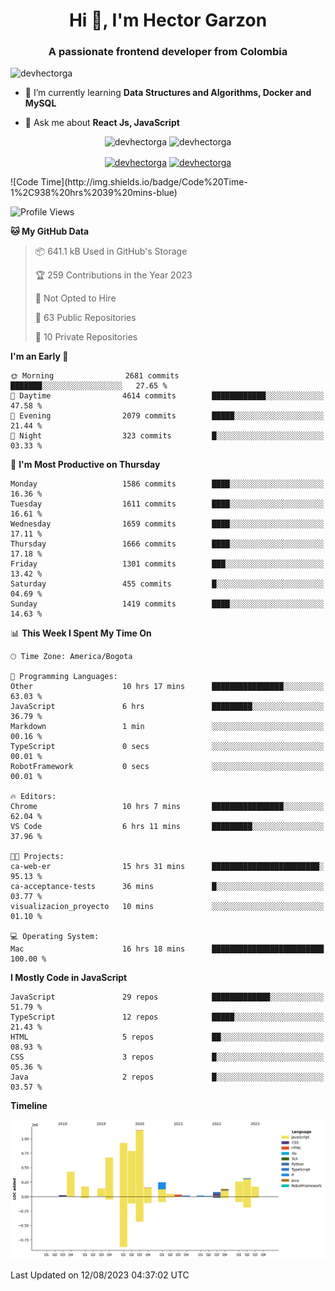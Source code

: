 <h1 align="center">Hi 👋, I'm Hector Garzon</h1>
<h3 align="center">A passionate frontend developer from Colombia</h3>

<p align="left"> <img src="https://komarev.com/ghpvc/?username=devhectorga" alt="devhectorga" /> </p>

- 🌱 I’m currently learning **Data Structures and Algorithms, Docker and MySQL**

- 💬 Ask me about **React Js, JavaScript**

<p align="center"> <img src="https://github-readme-stats.vercel.app/api?username=devhectorga&count_private=true&show_icons=true" alt="devhectorga" /> <img src="https://github-readme-stats.vercel.app/api/top-langs/?username=devhectorga&layout=compact" alt="devhectorga" /></p>

<p align="center">
<a href="https://twitter.com/devhectorga" target="blank"><img align="center" src="https://cdn.jsdelivr.net/npm/simple-icons@3.0.1/icons/twitter.svg" alt="devhectorga" height="20" width="20" /></a>
<a href="https://linkedin.com/in/devhectorga" target="blank"><img align="center" src="https://cdn.jsdelivr.net/npm/simple-icons@3.0.1/icons/linkedin.svg" alt="devhectorga" height="20" width="20" /></a>
</p>
<!--START_SECTION:waka-->
![Code Time](http://img.shields.io/badge/Code%20Time-1%2C938%20hrs%2039%20mins-blue)

![Profile Views](http://img.shields.io/badge/Profile%20Views-0-blue)

**🐱 My GitHub Data** 

> 📦 641.1 kB Used in GitHub's Storage 
 > 
> 🏆 259 Contributions in the Year 2023
 > 
> 🚫 Not Opted to Hire
 > 
> 📜 63 Public Repositories 
 > 
> 🔑 10 Private Repositories 
 > 
**I'm an Early 🐤** 

```text
🌞 Morning                2681 commits        ███████░░░░░░░░░░░░░░░░░░   27.65 % 
🌆 Daytime                4614 commits        ████████████░░░░░░░░░░░░░   47.58 % 
🌃 Evening                2079 commits        █████░░░░░░░░░░░░░░░░░░░░   21.44 % 
🌙 Night                  323 commits         █░░░░░░░░░░░░░░░░░░░░░░░░   03.33 % 
```
📅 **I'm Most Productive on Thursday** 

```text
Monday                   1586 commits        ████░░░░░░░░░░░░░░░░░░░░░   16.36 % 
Tuesday                  1611 commits        ████░░░░░░░░░░░░░░░░░░░░░   16.61 % 
Wednesday                1659 commits        ████░░░░░░░░░░░░░░░░░░░░░   17.11 % 
Thursday                 1666 commits        ████░░░░░░░░░░░░░░░░░░░░░   17.18 % 
Friday                   1301 commits        ███░░░░░░░░░░░░░░░░░░░░░░   13.42 % 
Saturday                 455 commits         █░░░░░░░░░░░░░░░░░░░░░░░░   04.69 % 
Sunday                   1419 commits        ████░░░░░░░░░░░░░░░░░░░░░   14.63 % 
```


📊 **This Week I Spent My Time On** 

```text
🕑︎ Time Zone: America/Bogota

💬 Programming Languages: 
Other                    10 hrs 17 mins      ████████████████░░░░░░░░░   63.03 % 
JavaScript               6 hrs               █████████░░░░░░░░░░░░░░░░   36.79 % 
Markdown                 1 min               ░░░░░░░░░░░░░░░░░░░░░░░░░   00.16 % 
TypeScript               0 secs              ░░░░░░░░░░░░░░░░░░░░░░░░░   00.01 % 
RobotFramework           0 secs              ░░░░░░░░░░░░░░░░░░░░░░░░░   00.01 % 

🔥 Editors: 
Chrome                   10 hrs 7 mins       ████████████████░░░░░░░░░   62.04 % 
VS Code                  6 hrs 11 mins       █████████░░░░░░░░░░░░░░░░   37.96 % 

🐱‍💻 Projects: 
ca-web-er                15 hrs 31 mins      ████████████████████████░   95.13 % 
ca-acceptance-tests      36 mins             █░░░░░░░░░░░░░░░░░░░░░░░░   03.77 % 
visualizacion_proyecto   10 mins             ░░░░░░░░░░░░░░░░░░░░░░░░░   01.10 % 

💻 Operating System: 
Mac                      16 hrs 18 mins      █████████████████████████   100.00 % 
```

**I Mostly Code in JavaScript** 

```text
JavaScript               29 repos            █████████████░░░░░░░░░░░░   51.79 % 
TypeScript               12 repos            █████░░░░░░░░░░░░░░░░░░░░   21.43 % 
HTML                     5 repos             ██░░░░░░░░░░░░░░░░░░░░░░░   08.93 % 
CSS                      3 repos             █░░░░░░░░░░░░░░░░░░░░░░░░   05.36 % 
Java                     2 repos             █░░░░░░░░░░░░░░░░░░░░░░░░   03.57 % 
```



**Timeline**

![Lines of Code chart](https://raw.githubusercontent.com/devHectorGa/devHectorGa/master/assets/bar_graph.png)


 Last Updated on 12/08/2023 04:37:02 UTC
<!--END_SECTION:waka-->
